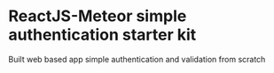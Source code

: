 # ReactJS-Meteor simple authentication starter kit
Built web based app simple authentication and validation from scratch

